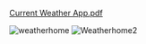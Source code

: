 [Current Weather App.pdf](https://github.com/user-attachments/files/20900422/Current.Weather.App.pdf)

![weatherhome](https://github.com/user-attachments/assets/de1ac43f-14c2-4853-a7bd-979ee490dfa5)
![Weatherhome2](https://github.com/user-attachments/assets/3e050b75-e264-4ac7-8414-a82424a723c9)


